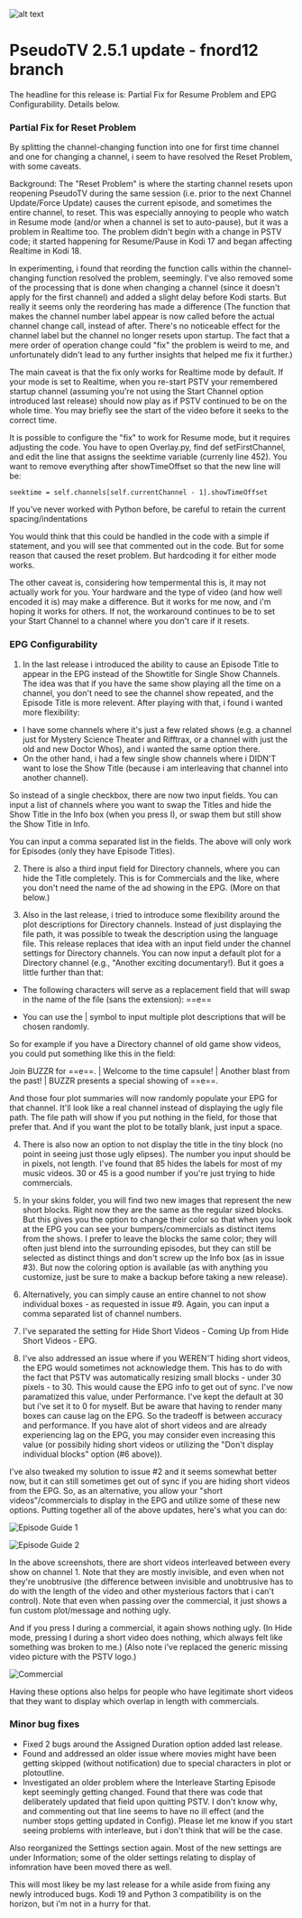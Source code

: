 ![alt text](https://github.com/fnord12/script.pseudotv/blob/master/resources/images/Default.png?raw=true "PseudoTV Logo")

PseudoTV 2.5.1 update - fnord12 branch
======

The headline for this release is: Partial Fix for Resume Problem and EPG Configurability.  Details below.

### Partial Fix for Reset Problem

By splitting the channel-changing function into one for first time channel and one for changing a channel, i seem to have resolved the Reset Problem, with some caveats.

Background: The "Reset Problem" is where the starting channel resets upon reopening PseudoTV during the same session (i.e. prior to the next Channel Update/Force Update) causes the current episode, and sometimes the entire channel, to reset.  This was especially annoying to people who watch in Resume mode (and/or when a channel is set to auto-pause), but it was a problem in Realtime too.  The problem didn't begin with a change in PSTV code; it started happening for Resume/Pause in Kodi 17 and began affecting Realtime in Kodi 18.

In experimenting, i found that reording the function calls within the channel-changing function resolved the problem, seemingly.   I've also removed some of the processing that is done when changing a channel (since it doesn't apply for the first channel) and added a slight delay before Kodi starts.  But really it seems only the reordering has made a difference (The function that makes the channel number label appear is now called before the actual channel change call, instead of after.  There's no noticeable effect for the channel label but the channel no longer resets upon startup.  The fact that a mere order of operation change could "fix" the problem is weird to me, and unfortunately didn't lead to any further insights that helped me fix it further.)

The main caveat is that the fix only works for Realtime mode by default.  If your mode is set to Realtime, when you re-start PSTV your remembered startup channel (assuming you're not using the Start Channel option introduced last release) should now play as if PSTV continued to be on the whole time.  You may briefly see the start of the video before it seeks to the correct time.

It is possible to configure the "fix" to work for Resume mode, but it requires adjusting the code.  You have to open Overlay.py, find def setFirstChannel, and edit the line that assigns the seektime variable (currenly line 452).  You want to remove everything after showTimeOffset so that the new line will be:

```
seektime = self.channels[self.currentChannel - 1].showTimeOffset
```

If you've never worked with Python before, be careful to retain the current spacing/indentations

You would think that this could be handled in the code with a simple if statement, and you will see that commented out in the code.  But for some reason that caused the reset problem.  But hardcoding it for either mode works.

The other caveat is, considering how tempermental this is, it may not actually work for you.  Your hardware and the type of video (and how well encoded it is)  may make a difference.  But it works for me now, and i'm hoping it works for others.  If not, the workaround continues to be to set your Start Channel to a channel where you don't care if it resets.

### EPG Configurability

1. In the last release i introduced the ability to cause an Episode Title to appear in the EPG instead of the Showtitle for Single Show Channels.  The idea was that if you have the same show playing all the time on a channel, you don't need to see the channel show repeated, and the Episode Title is more relevent.  After playing with that, i found i wanted more flexibility:

* I have some channels where it's just a few related shows (e.g. a channel just for Mystery Science Theater and Rifftrax, or a channel with just the old and new Doctor Whos), and i wanted the same option there.  
* On the other hand, i had a few single show channels where i DIDN'T want to lose the Show Title (because i am interleaving that channel into another channel).  

So instead of a single checkbox, there are now two input fields.  You can input a list of channels where you want to swap the Titles and hide the Show Title in the Info box (when you press I), or swap them but still show the Show Title in Info.

You can input a comma separated list in the fields.  The above will only work for Episodes (only they have Episode Titles).

2. There is also a third input field for Directory channels, where you can hide the Title completely.  This is for Commercials and the like, where you don't need the name of the ad showing in the EPG.  (More on that below.)

3. Also in the last release, i tried to introduce some flexibility around the plot descriptions for Directory channels.  Instead of just displaying the file path, it was possible to tweak the description using the language file.  This release replaces that idea with an input field under the channel settings for Directory channels.  You can now input a default plot for a Directory channel (e.g., "Another exciting documentary!).  But it goes a little further than that:

* The following characters will serve as a replacement field that will swap in the name of the file (sans the extension): ==e== 

* You can use the | symbol to input multiple plot descriptions that will be chosen randomly.  

So for example if you have a Directory channel of old game show videos, you could put something like this in the field:

Join BUZZR for ==e==. | Welcome to the time capsule! | Another blast from the past! | BUZZR presents a special showing of ==e==.

And those four plot summaries will now randomly populate your EPG for that channel.  It'll look like a real channel instead of displaying the ugly file path.  The file path will show if you put nothing in the field, for those that prefer that.  And if you want the plot to be totally blank, just input a space.

4. There is also now an option to not display the title in the tiny block (no point in seeing just those ugly elipses).  The number you input should be in pixels, not length.  I've found that 85 hides the labels for most of my music videos.  30 or 45 is a good number if you're just trying to hide commercials.

5. In your skins folder, you will find two new images that represent the new short blocks.  Right now they are the same as the regular sized blocks.  But this gives you the option to change their color so that when you look at the EPG you can see your bumpers/commercials as distinct items from the shows.  I prefer to leave the blocks the same color; they will often just blend into the surrounding episodes, but they can still be selected as distinct things and don't screw up the Info box (as in issue #3). But now the coloring option is available (as with anything you customize, just be sure to make a backup before taking a new release).

6. Alternatively, you can simply cause an entire channel to not show individual boxes - as requested in issue #9.  Again, you can input a comma separated list of channel numbers.

7. I've separated the setting for Hide Short Videos - Coming Up from Hide Short Videos - EPG.

8. I've also addressed an issue where if you WEREN'T hiding short videos, the EPG would sometimes not acknowledge them.  This has to do with the fact that PSTV was automatically resizing small blocks - under 30 pixels - to 30.  This would cause the EPG info to get out of sync.  I've now paramatized this value, under Performance.  I've kept the default at 30 but i've set it to 0 for myself.  But be aware that having to render many boxes can cause lag on the EPG.  So the tradeoff is between accuracy and performance.  If you have alot of short videos and are already experiencing lag on the EPG, you may consider even increasing this value (or possibily hiding short videos or utilizing the "Don't display individual blocks" option (#6 above)).

I've also tweaked my solution to issue #2 and it seems somewhat better now, but it can still sometimes get out of sync if you are hiding short videos from the EPG.  So, as an alternative, you allow your "short videos"/commercials to display in the EPG and utilize some of these new options.  Putting together all of the above updates, here's what you can do:

![Episode Guide 1](https://github.com/fnord12/script.pseudotv/tree/4.5.1/resources/screenshots/EPG1.png?raw=true "Episode Guide 1")

![Episode Guide 2](https://github.com/fnord12/script.pseudotv/tree/4.5.1/resources/screenshots/EPG2.png?raw=true "Episode Guide 2")

In the above screenshots, there are short videos interleaved between every show on channel 1.  Note that they are mostly invisible, and even when not they're unobtrusive (the difference between invisible and unobtrusive has to do with the length of the video and other mysterious factors that i can't control).  Note that even when passing over the commercial, it just shows a fun custom plot/message and nothing ugly.

And if you press I during a commercial, it again shows nothing ugly.  (In Hide mode, pressing I during a short video does nothing, which always felt like something was broken to me.) (Also note i've replaced the generic missing video picture with the PSTV logo.)

![Commercial](https://github.com/fnord12/script.pseudotv/tree/4.5.1/resources/screenshots/Commercial.png?raw=true "Commercial")

Having these options also helps for people who have legitimate short videos that they want to display which overlap in length with commercials.

### Minor bug fixes

* Fixed 2 bugs around the Assigned Duration option added last release.
* Found and addressed an older issue where movies might have been getting skipped (without notification) due to special characters in plot or plotoutline.
* Investigated an older problem where the Interleave Starting Episode kept seemingly getting changed.  Found that there was code that deliberately updated that field upon quitting PSTV.  I don't know why, and commenting out that line seems to have no ill effect (and the number stops getting updated in Config).  Please let me know if you start seeing problems with interleave, but i don't think that will be the case.

Also reorganized the Settings section again.  Most of the new settings are under Information; some of the older settings relating to display of infomration have been moved there as well.

This will most likey be my last release for a while aside from fixing any newly introduced bugs.  Kodi 19 and Python 3 compatibility is on the horizon, but i'm not in a hurry for that.
